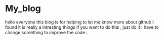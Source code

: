 # My_blog
hello everyone this blog is for helping to let me know more about github
I found it is really a intresting things
if you want to do this , just do it
I have to change something to improve the code :
